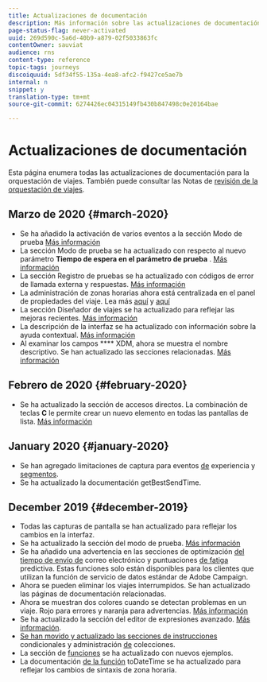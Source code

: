 ```yaml
---
title: Actualizaciones de documentación
description: Más información sobre las actualizaciones de documentación
page-status-flag: never-activated
uuid: 269d590c-5a6d-40b9-a879-02f5033863fc
contentOwner: sauviat
audience: rns
content-type: reference
topic-tags: journeys
discoiquuid: 5df34f55-135a-4ea8-afc2-f9427ce5ae7b
internal: n
snippet: y
translation-type: tm+mt
source-git-commit: 6274426ec04315149fb430b847498c0e20164bae

---
```



# Actualizaciones de documentación

Esta página enumera todas las actualizaciones de documentación para la orquestación de viajes.
También puede consultar las Notas de [revisión de la orquestación de viajes](../release-notes/release-notes.md).

## Marzo de 2020 {#march-2020}

* Se ha añadido la activación de varios eventos a la sección Modo de prueba [Más información](../building-journeys/testing-the-journey.md#firing_events)
* La sección Modo de prueba se ha actualizado con respecto al nuevo parámetro **Tiempo de espera en el parámetro de prueba** . [Más información](../building-journeys/testing-the-journey.md)
* La sección Registro de pruebas se ha actualizado con códigos de error de llamada externa y respuestas. [Más información](../building-journeys/testing-the-journey.md#viewing_logs)
* La administración de zonas horarias ahora está centralizada en el panel de propiedades del viaje. Lea más [aquí](../building-journeys/changing-properties.md#timezone) y [aquí](../building-journeys/timezone-management.md)
* La sección Diseñador de viajes se ha actualizado para reflejar las mejoras recientes. [Más información](../building-journeys/using-the-journey-designer.md)
* La descripción de la interfaz se ha actualizado con información sobre la ayuda contextual. [Más información](../about/user-interface.md#section_ksq_zr1_ffb)
* Al examinar los campos **** XDM, ahora se muestra el nombre descriptivo. Se han actualizado las secciones relacionadas. [Más información](../event/defining-the-payload-fields.md)

## Febrero de 2020 {#february-2020}

* Se ha actualizado la sección de accesos directos. La combinación de teclas **C** le permite crear un nuevo elemento en todas las pantallas de lista. [Más información](../about/user-interface.md#section_ksq_zr1_ffb)

## January 2020 {#january-2020}

* Se han agregado limitaciones de captura para eventos [de](../datasource/adobe-experience-platform-data-source.md) experiencia y [segmentos](../functions/functioninsegment.md).
* Se ha actualizado la documentación [](../functions/functiongetbestsendtime.md) getBestSendTime.

## December 2019 {#december-2019}

* Todas las capturas de pantalla se han actualizado para reflejar los cambios en la interfaz.
* Se ha actualizado la sección del modo de prueba. [Más información](../building-journeys/testing-the-journey.md)
* Se ha añadido una advertencia en las secciones de optimización [del tiempo de envío de](../building-journeys/wait-activity.md) correo electrónico y puntuaciones [de fatiga](../usecase/leveraging-fatigue-scores.md) predictiva. Estas funciones solo están disponibles para los clientes que utilizan la función de servicio de datos estándar de Adobe Campaign.
* Ahora se pueden eliminar los viajes interrumpidos. Se han actualizado las páginas de documentación relacionadas.
* Ahora se muestran dos colores cuando se detectan problemas en un viaje. Rojo para errores y naranja para advertencias. [Más información](../about/troubleshooting.md)
* Se ha actualizado la sección del editor de expresiones avanzado. [Más información](../expression/expressionadvanced.md).
* [Se han movido y actualizado las secciones de instrucciones](../expression/conditional-instruction.md) condicionales y administración [de](../expression/collection-management-functions.md) colecciones.
* La sección de [funciones](../expression/functions.md) se ha actualizado con nuevos ejemplos.
* La documentación [de la función](../functions/functiontodatetime.md) toDateTime se ha actualizado para reflejar los cambios de sintaxis de zona horaria.
